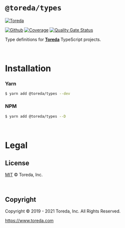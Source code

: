
# `@toreda/types`

[![Toreda](https://content.toreda.com/logo/toreda-logo.png)](https://www.toreda.com)

[![Github](https://github.com/toreda/types/workflows/CI/badge.svg?branch=master)](https://github.com/toreda/types/actions) [![Coverage](https://sonarcloud.io/api/project_badges/measure?project=toreda_types&metric=coverage)](https://sonarcloud.io/dashboard?id=toreda_types) [![Quality Gate Status](https://sonarcloud.io/api/project_badges/measure?project=toreda_types&metric=alert_status)](https://sonarcloud.io/dashboard?id=toreda_types)


Type definitions for [**Toreda**](https://www.toreda.com) TypeScript projects.

&nbsp;
# Installation

### Yarn
```bash
$ yarn add @toreda/types --dev
```


### NPM
```bash
$ yarn add @toreda/types --D
```

&nbsp;
# Legal

## License
[MIT](LICENSE) &copy; Toreda, Inc.

&nbsp;

## Copyright
Copyright &copy; 2019 - 2021 Toreda, Inc. All Rights Reserved.

https://www.toreda.com
